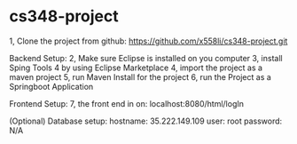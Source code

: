 # cs348-project

1, Clone the project from github: https://github.com/x558li/cs348-project.git

Backend Setup:
2, Make sure Eclipse is installed on you computer
3, install Sping Tools 4 by using Eclipse Marketplace
4, import the project as a maven project
5, run Maven Install for the project
6, run the Project as a Springboot Application

Frontend Setup:
7, the front end in on: localhost:8080/html/logIn

(Optional) Database setup:
hostname: 35.222.149.109
user: root
password: N/A
